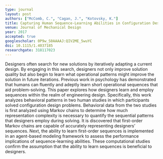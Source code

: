 ```yaml
---
type: journal
layout: post
authors: ["McComb, C.", "Cagan, J.", "Kotovsky, K."]
title: Capturing Human Sequence-Learning Abilities in Configuration Design Tasks through Markov Chains
venue: Journal of Mechanical Design
year: 2017
accepted: true
googlescholar: 0P9w_S0AAAAJ:QIV2ME_5wuYC
doi: 10.1115/1.4037185
researchgate: 318117023
---
```

Designers often search for new solutions by iteratively adapting a current design. By engaging in this search, designers not only improve solution quality but also begin to learn what operational patterns might improve the solution in future iterations. Previous work in psychology has demonstrated that humans can fluently and adeptly learn short operational sequences that aid problem-solving. This paper explores how designers learn and employ sequences within the realm of engineering design. Specifically, this work analyzes behavioral patterns in two human studies in which participants solved configuration design problems. Behavioral data from the two studies is first analyzed using Markov chains to determine how much representation complexity is necessary to quantify the sequential patterns that designers employ during solving. It is discovered that first-order Markov chains are capable of accurately representing designers’ sequences. Next, the ability to learn first-order sequences is implemented in an agent-based modeling framework to assess the performance implications of sequence-learning abilities. These computational studies confirm the assumption that the ability to learn sequences is beneficial to designers.
